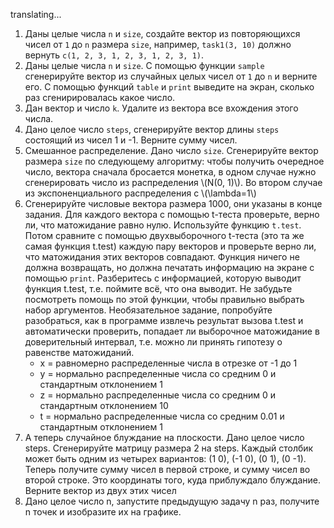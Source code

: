 translating...

1. Даны целые числа `n` и `size`, создайте вектор из повторяющихся чисел от `1` до `n` размера `size`, например,
  `task1(3, 10)` должно вернуть `c(1, 2, 3, 1, 2, 3, 1, 2, 3, 1)`.
1. Даны целые числа `n` и `size`. С помощью функции `sample` сгенерируйте вектор из случайных целых чисел от `1` до `n` и верните его.
   С помощью функций `table` и `print` выведите на экран, сколько раз сгенирировалась какое число.
1. Дан вектор и число `k`. Удалите из вектора все вхождения этого числа.
1. Дано целое число `steps`, сгенерируйте вектор длины `steps` состоящий из чисел 1 и -1. Верните сумму чисел.
1. Смешанное распределение. Дано число `size`. Сгенерируйте вектор размера `size` по следующему алгоритму: чтобы получить очередное число,
   вектора сначала бросается монетка, в одном случае нужно сгенерировать число из распределения \\(N(0, 1)\\). Во втором случае из
   экспоненциального распределения с \\(\\lambda=1\\)
1. Сгенерируйте числовые вектора размера 1000, они указаны в конце задания. Для каждого вектора с помощью t-теста проверьте,
   верно ли, что матожидание равно нулю. Используйте функцию `t.test`. Потом сравните с помощью двухвыборочного t-теста
   (это та же самая функция t.test) каждую пару векторов и проверьте верно ли, что матожидания этих векторов совпадают.
   Функция ничего не должна возвращать, но должна печатать информацию на экране с помощью `print`.
   Разберитесь с информацией, которую выводит функция t.test, т.е. поймите всё, что она выводит.
   Не забудьте посмотреть помощь по этой функции, чтобы правильно выбрать набор аргументов.
   Необязательное задание, попробуйте разобраться, как в программе извлечь результат вызова t.test и автоматически проверить,
   попадает ли выборочное матожидание в доверительный интервал, т.е. можно ли принять гипотезу о равенстве матожиданий.
     * x = равномерно распределенные числа в отрезке от -1 до 1
     * y = нормально распределенные числа со средним 0 и стандартным отклонением 1
     * z = нормально распределенные числа со средним 0 и стандартным отклонением 10
     * t = нормально распределенные числа со средним 0.01 и стандартным отклонением 1
1. А теперь случайное блуждание на плоскости. Дано целое число steps. Сгенерируйте матрицу размера 2 на steps.
   Каждый столбик может быть одним из четырех вариантов: (1 0), (-1 0), (0 1), (0 -1). Теперь получите сумму чисел в первой
   строке, и сумму чисел во второй строке. Это координаты того, куда приблуждало блуждание. Верните вектор из двух этих чисел
1. Дано целое число n, запустите предыдущую задачу n раз, получите n точек и изобразите их на графике.
